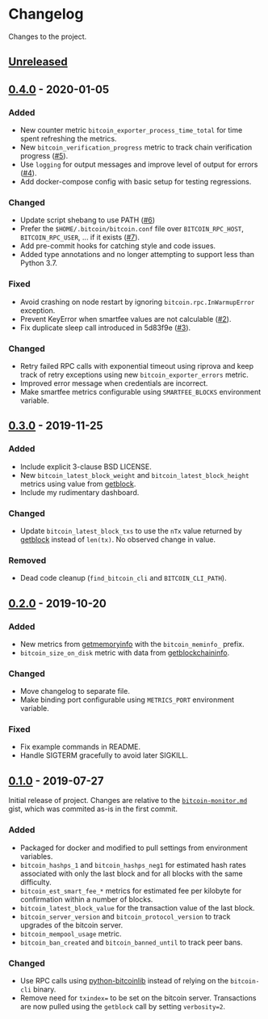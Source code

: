 # Changelog
Changes to the project.

## [Unreleased]

## [0.4.0] - 2020-01-05

### Added
- New counter metric `bitcoin_exporter_process_time_total` for time spent refreshing the metrics.
- New `bitcoin_verification_progress` metric to track chain verification progress ([#5][pr-5]).
- Use `logging` for output messages and improve level of output for errors ([#4][issue-4]).
- Add docker-compose config with basic setup for testing regressions.

[pr-5]: https://github.com/jvstein/bitcoin-prometheus-exporter/pull/5
[issue-4]: https://github.com/jvstein/bitcoin-prometheus-exporter/issues/4

### Changed
- Update script shebang to use PATH ([#6][pr-6])
- Prefer the `$HOME/.bitcoin/bitcoin.conf` file over `BITCOIN_RPC_HOST`, `BITCOIN_RPC_USER`, ... if it exists ([#7][pr-7]).
- Add pre-commit hooks for catching style and code issues.
- Added type annotations and no longer attempting to support less than Python 3.7.

[pr-6]: https://github.com/jvstein/bitcoin-prometheus-exporter/pull/6
[pr-7]: https://github.com/jvstein/bitcoin-prometheus-exporter/pull/7

### Fixed
- Avoid crashing on node restart by ignoring `bitcoin.rpc.InWarmupError` exception.
- Prevent KeyError when smartfee values are not calculable ([#2][issue-2]).
- Fix duplicate sleep call introduced in 5d83f9e ([#3][issue-3]).

[issue-2]: https://github.com/jvstein/bitcoin-prometheus-exporter/issues/2
[issue-3]: https://github.com/jvstein/bitcoin-prometheus-exporter/issues/3

### Changed
- Retry failed RPC calls with exponential timeout using riprova and keep track of retry exceptions using new
  `bitcoin_exporter_errors` metric.
- Improved error message when credentials are incorrect.
- Make smartfee metrics configurable using `SMARTFEE_BLOCKS` environment variable.

## [0.3.0] - 2019-11-25

### Added
- Include explicit 3-clause BSD LICENSE.
- New `bitcoin_latest_block_weight` and `bitcoin_latest_block_height` metrics using value from [getblock].
- Include my rudimentary dashboard.

### Changed
- Update `bitcoin_latest_block_txs` to use the `nTx` value returned by [getblock] instead of `len(tx)`. No observed change in value.

### Removed
- Dead code cleanup (`find_bitcoin_cli` and `BITCOIN_CLI_PATH`).

[getblock]: https://bitcoincore.org/en/doc/0.18.0/rpc/blockchain/getblock/

## [0.2.0] - 2019-10-20

### Added
- New metrics from [getmemoryinfo] with the `bitcoin_meminfo_` prefix.
- `bitcoin_size_on_disk` metric with data from [getblockchaininfo].

[getmemoryinfo]: https://bitcoincore.org/en/doc/0.18.0/rpc/control/getmemoryinfo/
[getblockchaininfo]: https://bitcoincore.org/en/doc/0.18.0/rpc/blockchain/getblockchaininfo/

### Changed
- Move changelog to separate file.
- Make binding port configurable using `METRICS_PORT` environment variable.

### Fixed
- Fix example commands in README.
- Handle SIGTERM gracefully to avoid later SIGKILL.


## [0.1.0] - 2019-07-27

Initial release of project. Changes are relative to the [`bitcoin-monitor.md`][source-gist] gist, which was commited
as-is in the first commit.

[source-gist]: https://gist.github.com/ageis/a0623ae6ec9cfc72e5cb6bde5754ab1f

### Added
- Packaged for docker and modified to pull settings from environment variables.
- `bitcoin_hashps_1` and `bitcoin_hashps_neg1` for estimated hash rates associated with only the last block and for all blocks with the same difficulty.
- `bitcoin_est_smart_fee_*` metrics for estimated fee per kilobyte for confirmation within a number of blocks.
- `bitcoin_latest_block_value` for the transaction value of the last block.
- `bitcoin_server_version` and `bitcoin_protocol_version` to track upgrades of the bitcoin server.
- `bitcoin_mempool_usage` metric.
- `bitcoin_ban_created` and `bitcoin_banned_until` to track peer bans.

### Changed
- Use RPC calls using [python-bitcoinlib] instead of relying on the `bitcoin-cli` binary.
- Remove need for `txindex=` to be set on the bitcoin server. Transactions are now pulled using the `getblock` call by setting `verbosity=2`.

[python-bitcoinlib]: https://github.com/petertodd/python-bitcoinlib

[Unreleased]: https://github.com/jvstein/bitcoin-prometheus-exporter/compare/v0.4.0...HEAD
[0.4.0]: https://github.com/jvstein/bitcoin-prometheus-exporter/compare/v0.3.0...v0.4.0
[0.3.0]: https://github.com/jvstein/bitcoin-prometheus-exporter/compare/v0.2.0...v0.3.0
[0.2.0]: https://github.com/jvstein/bitcoin-prometheus-exporter/compare/v0.1.0...v0.2.0
[0.1.0]: https://github.com/jvstein/bitcoin-prometheus-exporter/compare/5abac0a8c58a9c0a79c6493b3273e04fda7b050f...v0.1.0
